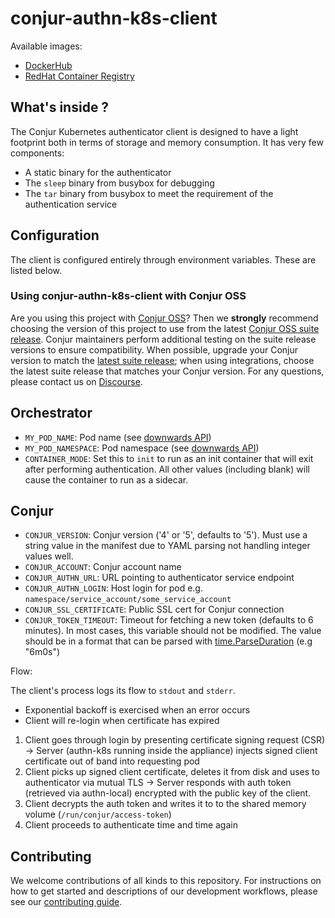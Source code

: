 # conjur-authn-k8s-client

Available images:
- [DockerHub](https://hub.docker.com/r/cyberark/conjur-authn-k8s-client)
- [RedHat Container Registry](https://catalog.redhat.com/software/containers/cyberark/conjur-openshift-authenticator/5c67286cecb5240adf708252)

## What's inside ?

The Conjur Kubernetes authenticator client is designed to have a light footprint both in terms of storage and memory consumption. It has very few components:

+ A static binary for the authenticator
+ The `sleep` binary from busybox for debugging
+ The `tar` binary from busybox to meet the requirement of the authentication service

## Configuration

The client is configured entirely through environment variables. These are listed below.

### Using conjur-authn-k8s-client with Conjur OSS 

Are you using this project with [Conjur OSS](https://github.com/cyberark/conjur)? Then we 
**strongly** recommend choosing the version of this project to use from the latest [Conjur OSS 
suite release](https://docs.conjur.org/Latest/en/Content/Overview/Conjur-OSS-Suite-Overview.html). 
Conjur maintainers perform additional testing on the suite release versions to ensure 
compatibility. When possible, upgrade your Conjur version to match the 
[latest suite release](https://docs.conjur.org/Latest/en/Content/ReleaseNotes/ConjurOSS-suite-RN.htm); 
when using integrations, choose the latest suite release that matches your Conjur version. For any 
questions, please contact us on [Discourse](https://discuss.cyberarkcommons.org/c/conjur/5).

## Orchestrator
- `MY_POD_NAME`: Pod name (see [downwards API](https://kubernetes.io/docs/tasks/inject-data-application/environment-variable-expose-pod-information))
- `MY_POD_NAMESPACE`: Pod namespace (see [downwards API](https://kubernetes.io/docs/tasks/inject-data-application/environment-variable-expose-pod-information))
- `CONTAINER_MODE`: Set this to `init` to run as an init container that will exit after performing authentication. All other values (including blank) will cause the container to run as a sidecar.

## Conjur
- `CONJUR_VERSION`: Conjur version ('4' or '5', defaults to '5'). Must use a string value in the manifest due to YAML parsing not handling integer values well.
- `CONJUR_ACCOUNT`: Conjur account name
- `CONJUR_AUTHN_URL`: URL pointing to authenticator service endpoint
- `CONJUR_AUTHN_LOGIN`: Host login for pod e.g. `namespace/service_account/some_service_account`
- `CONJUR_SSL_CERTIFICATE`: Public SSL cert for Conjur connection
- `CONJUR_TOKEN_TIMEOUT`: Timeout for fetching a new token (defaults to 6 minutes). 
                          In most cases, this variable should not be modified. The value should be in a
                          format that can be parsed with [time.ParseDuration](https://golang.org/pkg/time/#ParseDuration) (e.g "6m0s")

Flow:

The client's process logs its flow to `stdout` and `stderr`.
+ Exponential backoff is exercised when an error occurs
+ Client will re-login when certificate has expired

1. Client goes through login by presenting certificate signing request (CSR) -> Server (authn-k8s running inside the appliance) injects signed client certificate out of band into requesting pod
1. Client picks up signed client certificate, deletes it from disk and uses to authenticator via mutual TLS -> Server responds with auth token (retrieved via authn-local) encrypted with the public key of the client.
1. Client decrypts the auth token and writes it to to the shared memory volume (`/run/conjur/access-token`)
1. Client proceeds to authenticate time and time again

## Contributing

We welcome contributions of all kinds to this repository. For instructions on how to get started and descriptions of our development workflows, please see our [contributing
guide][contrib].

[contrib]: https://github.com/cyberark/conjur-authn-k8s-client/blob/master/CONTRIBUTING.md

